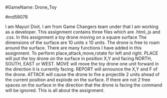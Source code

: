 #GameName: Drone_Toy

#md58078


I am Mayuri Dixit. I am from Game Changers team under that I am working as a developer. This assignment contains three files which are .html,.js and .css. In this assignment a toy drone moving on a square surface The dimensions of the surface are 10 units x 10 units. The drone is free to roam around the surface. There are many functions I have added in this assignment. To perform place,attack,move,rotate for left and right. PLACE will put the toy drone on the surface in position X,Y and facing NORTH, SOUTH, EAST or WEST. MOVE will move the toy drone one unit forward in the direction it is currently facing. REPORT will announce the X,Y and F of the drone. ATTACK will cause the drone to fire a projectile 2 units ahead of the current position and explode on the surface. If there are not 2 free spaces on the surface in the direction that the drone is facing the command will be ignored. This is all about the assignment.